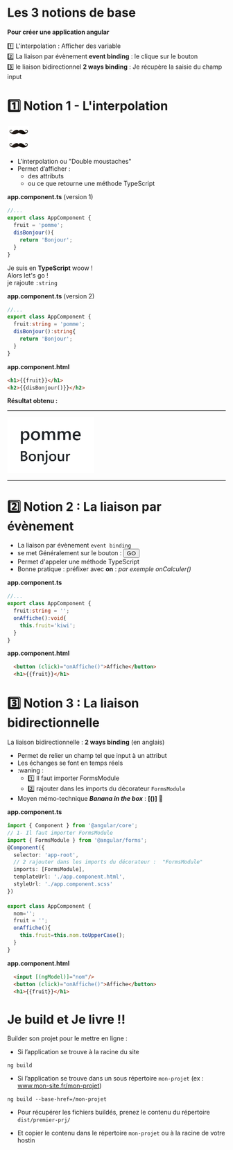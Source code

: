 # Les 3 notions de base
__Pour créer une application angular__
  
:one: L'interpolation : Afficher des variable    
:two: La liaison par évènement **event binding** : le clique sur le bouton   
:three: le liaison bidirectionnel **2 ways binding** : Je récupère la saisie du champ input   


# :one: Notion 1 - L'interpolation
<img src="../img/td/td4/moustache.png"  width="50">
    
- L'interpolation ou "Double moustaches"    
- Permet d’afficher :  
  - des attributs   
  - ou ce que retourne une méthode TypeScript    
  
**app.component.ts** (version 1)
```ts
//...
export class AppComponent {
  fruit = 'pomme';
  disBonjour(){
    return 'Bonjour';
  }
}
```
Je suis en **TypeScript** woow  !  
Alors let's go !    
je rajoute <code>:string</code>  
  
**app.component.ts** (version 2)
```ts
//...
export class AppComponent {
  fruit:string = 'pomme';
  disBonjour():string{
    return 'Bonjour';
  }
}
```

**app.component.html**
```html
<h1>{{fruit}}</h1>
<h2>{{disBonjour()}}</h2>
```
**Résultat obtenu :** 

-----------------------

<img src="../img/td/td4/interpolation.png" width="200">

-----------------------

# :two: Notion 2 : La liaison par évènement
- La liaison par évènement <code>event binding</code>
- se met Généralement sur le bouton : <code><button>GO</button></code>
- Permet d'appeler une méthode TypeScript
- Bonne pratique : préfixer avec **on** :  *par exemple onCalculer()*  

**app.component.ts**
```ts
//...
export class AppComponent {
  fruit:string = '';
  onAffiche():void{
    this.fruit='kiwi';
  }
}
```

**app.component.html**
```html
  <button (click)="onAffiche()">Affiche</button>
  <h1>{{fruit}}</h1>
```
# :three: Notion 3 : La liaison bidirectionnelle

La liaison bidirectionnelle : **2 ways binding** (en anglais)
- Permet de relier un champ tel que input à un attribut  
- Les échanges se font en temps réels  
- :waning :
    - :one: Il faut importer FormsModule 
    - :two: rajouter dans les imports du décorateur  <code>FormsModule</code> 
- Moyen mémo-technique ***Banana in the box***  : **[()]** :banana:

**app.component.ts**
```ts
import { Component } from '@angular/core';
// 1- Il faut importer FormsModule
import { FormsModule } from '@angular/forms';
@Component({
  selector: 'app-root',
  // 2 rajouter dans les imports du décorateur :  "FormsModule"
  imports: [FormsModule],
  templateUrl: './app.component.html',
  styleUrl: './app.component.scss'
})

export class AppComponent {
  nom='';
  fruit = '';
  onAffiche(){
    this.fruit=this.nom.toUpperCase();
  }
}
```
**app.component.html**
```html
  <input [(ngModel)]="nom"/>
  <button (click)="onAffiche()">Affiche</button>
  <h1>{{fruit}}</h1>
```

# Je build et Je livre !!
Builder son projet pour le mettre en ligne :
- Si l’application se trouve à la racine du site

 ```
ng build
```
- Si l’application se trouve dans un sous répertoire <code>mon-projet</code> (ex : 
www.mon-site.fr/mon-projet)  
 ```
ng build --base-href=/mon-projet
``` 
- Pour récupérer les fichiers buildés, prenez le contenu du répertoire <code> dist/premier-prj/ </code>

- Et copier le contenu dans le répertoire <code>mon-projet</code> ou à la racine de votre hostin